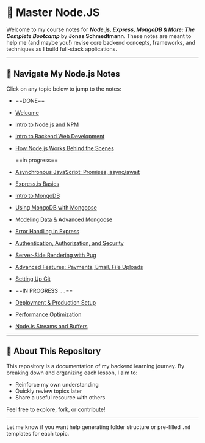 # 📘 Master Node.JS

Welcome to my course notes for **_Node.js, Express, MongoDB & More: The Complete Bootcamp_** by **Jonas Schmedtmann**. These notes are meant to help me (and maybe you!) revise core backend concepts, frameworks, and techniques as I build full-stack applications.

---

## 📂 Navigate My Node.js Notes

Click on any topic below to jump to the notes:

- ==DONE==
- [Welcome](./notes/welcome%20and%20intro/welcome.md)
- [Intro to Node.js and NPM](./notes/welcome%20and%20intro/Intro%20to%20Nodejs%20and%20NPM.md)
- [Intro to Backend Web Development](./notes/Intro%20to%20Backend%20Web%20Development/Intro%20to%20backend.md)
- [How Node.js Works Behind the Scenes](./notes/Node%20behind%20the%20Scenes/Behind%20The%20Scenes.md)

  ==in progress==

- [Asynchronous JavaScript: Promises, async/await](https://chatgpt.com/c/notes/Async%20JavaScript/Promises%20and%20AsyncAwait.md)
- [Express.js Basics](https://chatgpt.com/c/notes/Express/Intro%20to%20Express.md)
- [Intro to MongoDB](https://chatgpt.com/c/notes/Database/Intro%20to%20MongoDB.md)
- [Using MongoDB with Mongoose](https://chatgpt.com/c/notes/Database/MongoDB%20with%20Mongoose.md)
- [Modeling Data & Advanced Mongoose](https://chatgpt.com/c/notes/Database/Advanced%20Mongoose%20and%20Modeling.md)
- [Error Handling in Express](https://chatgpt.com/c/notes/Express/Error%20Handling%20in%20Express.md)
- [Authentication, Authorization, and Security](https://chatgpt.com/c/notes/Auth/Auth%20and%20Security.md)
- [Server-Side Rendering with Pug](https://chatgpt.com/c/notes/Rendering/Server-Side%20Rendering%20with%20Pug.md)
- [Advanced Features: Payments, Email, File Uploads](https://chatgpt.com/c/notes/Advanced/Payments%20Email%20File%20Uploads.md)
- [Setting Up Git](https://chatgpt.com/c/notes/Setup/Setting%20Up%20Git.md)
- ==IN PROGRESS ....==
- [Deployment & Production Setup](https://chatgpt.com/c/notes/Deployment/Deployment.md)
- [Performance Optimization](https://chatgpt.com/c/notes/Advanced/Performance%20Optimization.md)
- [Node.js Streams and Buffers](https://chatgpt.com/c/notes/Node%20Core/Streams%20and%20Buffers.md)

---

## 📌 About This Repository

This repository is a documentation of my backend learning journey. By breaking down and organizing each lesson, I aim to:

- Reinforce my own understanding
- Quickly review topics later
- Share a useful resource with others

Feel free to explore, fork, or contribute!

---

Let me know if you want help generating folder structure or pre-filled `.md` templates for each topic.
